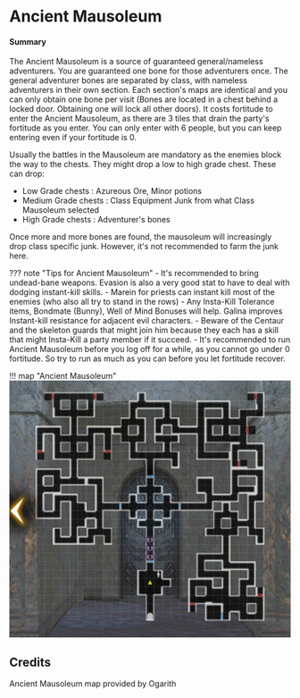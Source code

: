 # Ancient Mausoleum

#### Summary

The Ancient Mausoleum is a source of guaranteed general/nameless adventurers. You are guaranteed one bone for those adventurers once. The general adventurer bones are separated by class, with nameless adventurers in their own section. Each section's maps are identical and you can only obtain one bone per visit (Bones are located in a chest behind a locked door. Obtaining one will lock all other doors). It costs fortitude to enter the Ancient Mausoleum, as there are 3 tiles that drain the party's fortitude as you enter. You can only enter with 6 people, but you can keep entering even if your fortitude is 0.

Usually the battles in the Mausoleum are mandatory as the enemies block the way to the chests. They might drop a low to high grade chest. These can drop:

- Low Grade chests : Azureous Ore, Minor potions
- Medium Grade chests : Class Equipment Junk from what Class Mausoleum selected
- High Grade chests : Adventurer's bones 

Once more and more bones are found, the mausoleum will increasingly drop class specific junk. However, it's not recommended to farm the junk here.

??? note "Tips for Ancient Mausoleum"
    - It's recommended to bring undead-bane weapons. Evasion is also a very good stat to have to deal with dodging instant-kill skills.
    - Marein for priests can instant kill most of the enemies (who also all try to stand in the rows)
    - Any Insta-Kill Tolerance items, Bondmate (Bunny), Well of Mind Bonuses will help. Galina improves Instant-kill resistance for adjacent evil characters.
    - Beware of the Centaur and the skeleton guards that might join him because they each has a skill that might Insta-Kill a party member if it succeed.
    - It's recommended to run Ancient Mausoleum before you log off for a while, as you cannot go under 0 fortitude. So try to run as much as you can before you let fortitude recover.

!!! map "Ancient Mausoleum"
    ![](img/ancient-mausoleum.jpg)

## Credits

Ancient Mausoleum map provided by Ogarith
